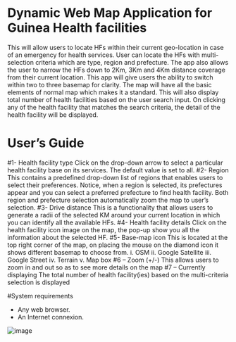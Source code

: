 # Dynamic Web Map Application for Guinea Health facilities

This will allow users to locate HFs within their current geo-location in case of an emergency for health services. User can locate the HFs with multi-selection criteria which are type, region and prefecture. The app also allows the user to narrow the HFs down to 2Km, 3Km and 4Km distance coverage from their current location. This app will give users the ability to switch within two to three basemap for clarity. The map will have all the basic elements of normal map which makes it a standard. This will also display total number of health facilities based on the user search input. 
On clicking any of the health facility that matches the search criteria, the detail of the health facility will be displayed.


# User’s Guide
#1- Health facility type
Click on the drop-down arrow to select a particular health facility base on its services. The default value is set to all.
#2- Region
This contains a predefined drop-down list of regions that enables users to select their preferences. Notice, when a region is selected, its prefectures appear and you can select a preferred prefecture to find health facility. Both region and prefecture selection automatically zoom the map to user’s selection.
#3- Drive distance
This is a functionality that allows users to generate a radii of the selected KM around your current location in which you can identify all the available HFs.
#4- Health facility details
Click on the health facility icon image on the map, the pop-up show you all the information about the selected HF.
#5- Base-map icon
This  is located at the top right corner of the map, on placing the mouse on the diamond icon it shows different basemap to choose from.
i.  OSM 	ii. Google Satellite	iii.  Google Street
iv.  Terrain	v.  Map box
#6 – Zoom (+/-)
This allows users to zoom in and out so as to see more details on the map
#7 – Currently displaying
The total number of health facility(ies) based on the multi-criteria selection is displayed

#System requirements
-	Any web browser.
-	An Internet connexion.



![image](https://cloud.githubusercontent.com/assets/8319389/18350305/2ac899de-75cd-11e6-85a9-7c10411ca49b.png)
